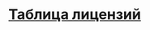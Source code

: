 # [Таблица лицензий](http://htmlpreview.github.io/?https://github.com/DenisSouth/all_github_licenses/blob/master/general_github_licensies.html)
